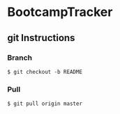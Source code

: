# BootcampTracker
## git Instructions
### Branch
```
$ git checkout -b README
```
### Pull
```
$ git pull origin master
```
### 
